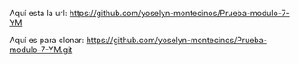 
Aquí esta la url: https://github.com/yoselyn-montecinos/Prueba-modulo-7-YM

Aquí es para clonar:
https://github.com/yoselyn-montecinos/Prueba-modulo-7-YM.git
